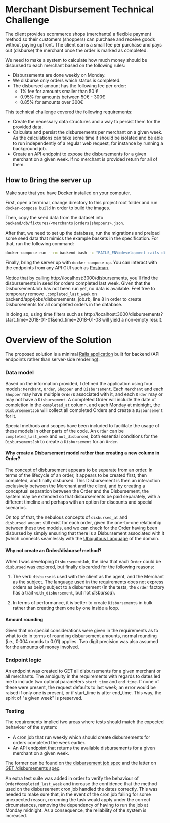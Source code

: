 # Merchant Disbursement Technical Challenge

The client provides ecommerce shops (merchants) a flexible payment method so their customers (shoppers) can purchase and receive goods without paying upfront. The client earns a small fee per purchase and pays out (disburse) the merchant once the order is marked as completed.

We need to make a system to calculate how much money should be disbursed to each merchant based on the following rules:

* Disbursements are done weekly on Monday.
* We disburse only orders which status is completed.
* The disbursed amount has the following fee per order:
  * 1% fee for amounts smaller than 50 €
  * 0.95% for amounts between 50€ - 300€
  * 0.85% for amounts over 300€

This technical challenge covered the following requirements:

* Create the necessary data structures and a way to persist them for the provided data.
* Calculate and persist the disbursements per merchant on a given week. As the calculations can take some time it should be isolated and be able to run independently of a regular web request, for instance by running a background job.
* Create an API endpoint to expose the disbursements for a given merchant on a given week. If no merchant is provided return for all of them.

## How to Bring the server up

Make sure that you have [Docker](https://www.docker.com/) installed on your computer.

First, open a terminal, change directory to this project root folder and run `docker-compose build` in order to build the images.

Then, copy the seed data from the dataset into `backend/db/fixtures/<merchants|orders|shoppers>.json`.

After that, we need to set up the database, run the migrations and preload some seed data that mimics the example baskets in the specification. For that, run the following command:

```sh
docker-compose run --rm backend bash -c "RAILS_ENV=development rails db:migrate && rails db:seed"
```

Finally, bring the server up with `docker-compose up`. You can interact with the endpoints from any API GUI such as [Postman](https://www.postman.com/).

Notice that by calling http://localhost:3000/disbursements, you'll find the disbursements in seed for orders completed last week. Given that the DisbursementJob has not been run yet, no data is available. Feel free to temporary remove `.completed_last_week` on backend/app/jobs/disbursements_job.rb, line 8 in order to create Disbursements for all completed orders in the database.

In doing so, using time filters such as http://localhost:3000/disbursements?start_time=2018-01-01&end_time=2018-01-08 will yield a non-empty result.

# Overview of the Solution

The proposed solution is a minimal [Rails application](https://rubyonrails.org/) built for backend (API endpoints rather than server-side rendering).

### Data model

Based on the information provided, I defined the application using four models: `Merchant`, `Order`, `Shopper` and `Disbursement`. Each `Merchant` and each `Shopper` may have multiple `Order`s associated with it, and each `Order` may or may not have a `Disbursement`. A completed Order will include the date of completion in the `completed_at` column, and each Monday at midnight, the `DisbursementJob` will collect all completed Orders and create a `Disbursement` for it.

Special methods and scopes have been included to facilitate the usage of these models in other parts of the code. An `Order` can be `completed_last_week` and `not_disbursed`, both essential conditions for the `DisbursementJob` to create a `Disbursement` for an `Order`.

#### Why create a Disbursement model rather than creating a new column in Order?

The concept of disbursement appears to be separate from an order. In terms of the lifecycle of an order, it appears to be created first, then completed, and finally disbursed. This Disbursement is then an interaction exclusively between the Merchant and the client, and by creating a conceptual separation between the Order and the Disbursement, the system may be extended so that disbursements be paid separately, with a different timeline and perhaps with an option for discounts and special scenarios.

On top of that, the nebulous concepts of `disbursed_at` and `disbursed_amount` still exist for each order, given the one-to-one relationhip between these two models, and we can check for the Order having been disbursed by simply ensuring that there is a Disbursement associated with it (which connects seamlessly with the [Ubiquitous Language](https://www.martinfowler.com/bliki/UbiquitousLanguage.html) of the domain.

#### Why not create an Order#disburse! method?

When I was developing `DisbursementJob`, the idea that each `Order` could be `disbursed` was explored, but finally discarded for the following reasons:

1) The verb `disburse` is used with the client as the agent, and the Merchant as the subject. The language used in the requirements does not express orders as being subject to a disbursement (In the tests, the `order` factory has a trait `with_disbursement`, but not *disbursed*).

2) In terms of performance, it is better to create `Disbursement`s in bulk rather than creating them one by one inside a loop.

#### Amount rounding

Given that no special considerations were given in the requirements as to what to do in terms of rounding disbursement amounts, normal rounding (i.e., 0.004 rounds to 0.01) applies. Two digit precision was also assumed for the amounts of money involved.

### Endpoint logic

An endpoint was created to GET all disbursements for a given merchant or all merchants. The ambiguity in the requirements with regards to dates led me to include two optimal parameters `start_time` and `end_time`. If none of these were present, the request defaults to last week; an error would be raised if only one is present, or if start_time is after end_time. This way, the spirit of "a given week" is preserved.

### Testing

The requirements implied two areas where tests should match the expected behaviour of the system:

* A cron job that run weekly which should create disbursements for orders completed the week earlier.
* An API endpoint that returns the available disbursements for a given merchant on a given week.

The former can be found on [the disbursement job spec](backend/spec/jobs/disbursements_job_spec.rb) and the latter on [GET /disbursements spec](backend/spec/jobs/disbursements_job_spec.rb).

An extra test suite was added in order to verify the behaviour of `Order#completed_last_week` and increase the confidence that the method used on the disbursement cron job handled the dates correctly. This was needed to make sure that, in the event of the cron job failing for some unexpected reason, rerunning the task would apply under the correct circumstances, removing the dependency of having to run the job at Monday midnight. As a consequence, the reliability of the system is increased.
